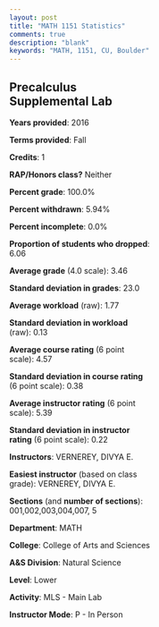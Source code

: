 ```yaml
---
layout: post
title: "MATH 1151 Statistics"
comments: true
description: "blank"
keywords: "MATH, 1151, CU, Boulder"
--- 
```

<head>
<script src="https://ajax.googleapis.com/ajax/libs/jquery/2.1.3/jquery.min.js"></script>
<script src="https://dl.dropboxusercontent.com/s/pc42nxpaw1ea4o9/highcharts.js?dl=0"></script>
<!-- <script src="../assets/js/highcharts.js"></script> -->
<style type="text/css">@font-face {
	font-family: "Bebas Neue";
	src: url(https://www.filehosting.org/file/details/544349/BebasNeue%20Regular.otf) format("opentype");
	}
	h1.Bebas { 
		font-family: "Bebas Neue", Verdana, Tahoma;
	}
</style>
</head>
<body>
	<div id="container" style="float: right; width: 45%; height: 88%; margin-left: 2.5%; margin-right: 2.5%;"></div>
	<script language="JavaScript">
		$(document).ready(function() {
		var chart = {type: 'column'};
		var title = {text: 'Grade Distribution'};
		var xAxis = {categories: ['A','B','C','D','F'],crosshair: true};
		var yAxis = {min: 0,title: {text: 'Percentage'}};
		var tooltip = {headerFormat: '<center><b><span style="font-size:20px">{point.key}</span></b></center>',
		               pointFormat: '<td style="padding:0"><b>{point.y:.1f}%</b></td>',
		               footerFormat: '</table>',shared: true,useHTML: true};
		var plotOptions = {column: {pointPadding: 0.0,borderWidth: 0}};  
		var credits = {enabled: false};var series= [{name: 'Percent',data: [77.42,8.06,4.84,4.03,5.65,]}];
		var json = {};
		json.chart = chart;
		json.title = title;
		json.tooltip = tooltip;
		json.xAxis = xAxis;
		json.yAxis = yAxis;  
		json.series = series;
		json.plotOptions = plotOptions;  
		json.credits = credits;
		$('#container').highcharts(json);
	});
	</script>
</body>
			   
## Precalculus Supplemental Lab

**Years provided**: 2016

**Terms provided**: Fall

**Credits**: 1

**RAP/Honors class?** Neither

**Percent grade**: 100.0%

**Percent withdrawn**: 5.94%

**Percent incomplete**: 0.0%

**Proportion of students who dropped**: 6.06

**Average grade** (4.0 scale): 3.46

**Standard deviation in grades**: 23.0

**Average workload** (raw): 1.77

**Standard deviation in workload** (raw): 0.13

**Average course rating** (6 point scale): 4.57

**Standard deviation in course rating** (6 point scale): 0.38

**Average instructor rating** (6 point scale): 5.39

**Standard deviation in instructor rating** (6 point scale): 0.22

**Instructors**: VERNEREY, DIVYA E.

**Easiest instructor** (based on class grade): VERNEREY, DIVYA E.

**Sections** (and **number of sections**): 001,002,003,004,007, 5

**Department**: MATH

**College**: College of Arts and Sciences

**A&S Division**: Natural Science

**Level**: Lower

**Activity**: MLS - Main Lab

**Instructor Mode**: P  - In Person
